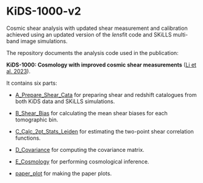 # KiDS-1000-v2

Cosmic shear analysis with updated shear measurement and calibration achieved using an updated version of the *lens*fit code and SKiLLS multi-band image simulations.

The repository documents the analysis code used in the publication: 

**KiDS-1000: Cosmology with improved cosmic shear measurements** ([Li et al. 2023](https://ui.adsabs.harvard.edu/abs/2023arXiv230611124L/abstract)).

It contains six parts:

- [A_Prepare_Shear_Cata](https://github.com/lshuns/CSK1000LF321/tree/main/A_Prepare_Shear_Cata) for preparing shear and redshift catalogues from both KiDS data and SKiLLS simulations.

- [B_Shear_Bias](https://github.com/lshuns/CSK1000LF321/tree/main/B_Shear_Bias) for calculating the mean shear biases for each tomographic bin.

- [C_Calc_2pt_Stats_Leiden](https://github.com/lshuns/CSK1000LF321/tree/main/C_Calc_2pt_Stats_Leiden) for estimating the two-point shear correlation functions.

- [D_Covariance](https://github.com/lshuns/CSK1000LF321/tree/main/D_Covariance) for computing the covariance matrix.

- [E_Cosmology](https://github.com/lshuns/CSK1000LF321/tree/main/E_Cosmology) for performing cosmological inference.

- [paper_plot](https://github.com/lshuns/CSK1000LF321/tree/main/paper_plot) for making the paper plots.